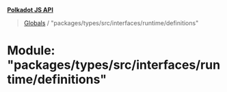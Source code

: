 **[Polkadot JS API](../README.md)**

> [Globals](../globals.md) / "packages/types/src/interfaces/runtime/definitions"

# Module: "packages/types/src/interfaces/runtime/definitions"
